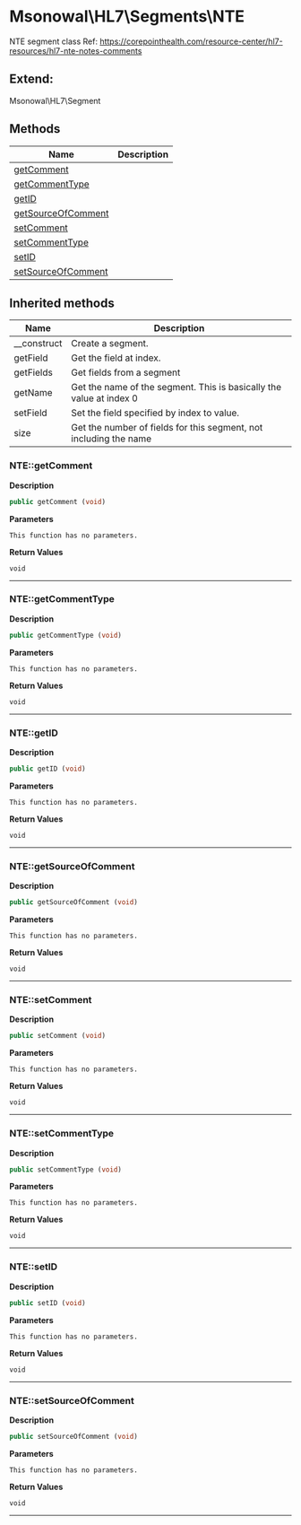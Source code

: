 # Msonowal\HL7\Segments\NTE  

NTE segment class
Ref: https://corepointhealth.com/resource-center/hl7-resources/hl7-nte-notes-comments



## Extend:

Msonowal\HL7\Segment

## Methods

| Name | Description |
|------|-------------|
|[getComment](#ntegetcomment)||
|[getCommentType](#ntegetcommenttype)||
|[getID](#ntegetid)||
|[getSourceOfComment](#ntegetsourceofcomment)||
|[setComment](#ntesetcomment)||
|[setCommentType](#ntesetcommenttype)||
|[setID](#ntesetid)||
|[setSourceOfComment](#ntesetsourceofcomment)||

## Inherited methods

| Name | Description |
|------|-------------|
|__construct|Create a segment.|
|getField|Get the field at index.|
|getFields|Get fields from a segment|
|getName|Get the name of the segment. This is basically the value at index 0|
|setField|Set the field specified by index to value.|
|size|Get the number of fields for this segment, not including the name|



### NTE::getComment  

**Description**

```php
public getComment (void)
```

 

 

**Parameters**

`This function has no parameters.`

**Return Values**

`void`

<hr />


### NTE::getCommentType  

**Description**

```php
public getCommentType (void)
```

 

 

**Parameters**

`This function has no parameters.`

**Return Values**

`void`

<hr />


### NTE::getID  

**Description**

```php
public getID (void)
```

 

 

**Parameters**

`This function has no parameters.`

**Return Values**

`void`

<hr />


### NTE::getSourceOfComment  

**Description**

```php
public getSourceOfComment (void)
```

 

 

**Parameters**

`This function has no parameters.`

**Return Values**

`void`

<hr />


### NTE::setComment  

**Description**

```php
public setComment (void)
```

 

 

**Parameters**

`This function has no parameters.`

**Return Values**

`void`

<hr />


### NTE::setCommentType  

**Description**

```php
public setCommentType (void)
```

 

 

**Parameters**

`This function has no parameters.`

**Return Values**

`void`

<hr />


### NTE::setID  

**Description**

```php
public setID (void)
```

 

 

**Parameters**

`This function has no parameters.`

**Return Values**

`void`

<hr />


### NTE::setSourceOfComment  

**Description**

```php
public setSourceOfComment (void)
```

 

 

**Parameters**

`This function has no parameters.`

**Return Values**

`void`

<hr />

